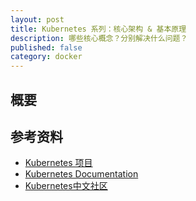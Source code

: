 ```yaml
---
layout: post
title: Kubernetes 系列：核心架构 & 基本原理
description: 哪些核心概念？分别解决什么问题？
published: false
category: docker
---
```


## 概要


















## 参考资料


* [Kubernetes 项目]
* [Kubernetes Documentation]
* [Kubernetes中文社区]








[NingG]:    http://ningg.github.com  "NingG"
[Kubernetes 项目]:				https://yeasy.gitbooks.io/docker_practice/kubernetes/
[Kubernetes Documentation]:				https://kubernetes.io/docs/home/
[Kubernetes中文社区]:		http://docs.kubernetes.org.cn/












